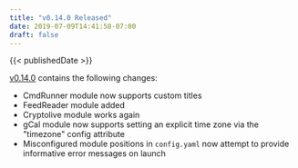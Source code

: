 ```yaml
---
title: "v0.14.0 Released"
date: 2019-07-09T14:41:58-07:00
draft: false
---
```


{{< publishedDate >}}

[v0.14.0](https://github.com/wtfutil/wtf/releases/tag/v0.14.0) contains the following changes:

* CmdRunner module now supports custom titles
* FeedReader module added 
* Cryptolive module works again
* gCal module now supports setting an explicit time zone via the "timezone" config attribute
* Misconfigured module positions in `config.yaml` now attempt to provide informative error messages on launch